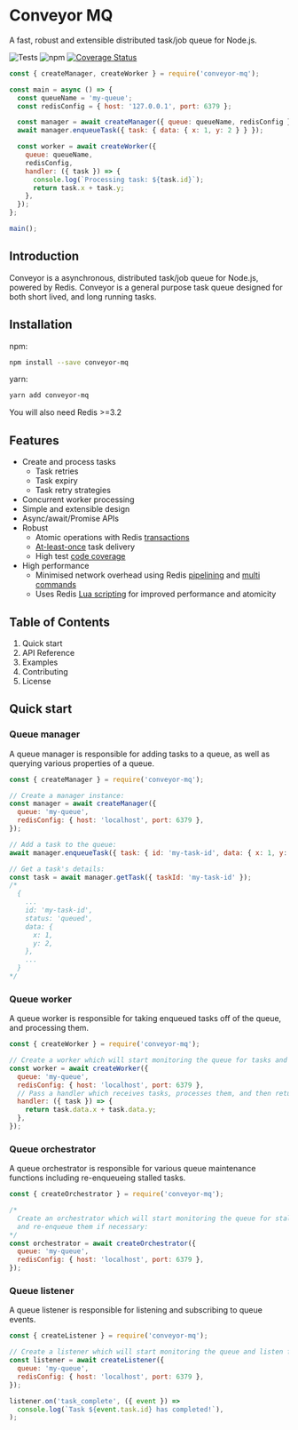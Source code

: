 # Conveyor MQ

A fast, robust and extensible distributed task/job queue for Node.js.

![Tests](https://github.com/jasrusable/conveyor-mq/workflows/Tests/badge.svg)
![npm](https://img.shields.io/npm/v/@jasrusable/conveyor-mq)
[![Coverage Status](https://coveralls.io/repos/github/jasrusable/conveyor-mq/badge.svg?branch=master)](https://coveralls.io/github/jasrusable/conveyor-mq?branch=master)

```js
const { createManager, createWorker } = require('conveyor-mq');

const main = async () => {
  const queueName = 'my-queue';
  const redisConfig = { host: '127.0.0.1', port: 6379 };

  const manager = await createManager({ queue: queueName, redisConfig });
  await manager.enqueueTask({ task: { data: { x: 1, y: 2 } } });

  const worker = await createWorker({
    queue: queueName,
    redisConfig,
    handler: ({ task }) => {
      console.log(`Processing task: ${task.id}`);
      return task.x + task.y;
    },
  });
};

main();
```

## Introduction

Conveyor is a asynchronous, distributed task/job queue for Node.js, powered by Redis. Conveyor is a general purpose task queue designed for both short lived, and long running tasks.

## Installation

npm:

```bash
npm install --save conveyor-mq
```

yarn:

```bash
yarn add conveyor-mq
```

You will also need Redis >=3.2

## Features

- Create and process tasks
  - Task retries
  - Task expiry
  - Task retry strategies
- Concurrent worker processing
- Simple and extensible design
- Async/await/Promise APIs
- Robust
  - Atomic operations with Redis [transactions](https://redis.io/commands/multi)
  - [At-least-once](https://www.cloudcomputingpatterns.org/at_least_once_delivery/) task delivery
  - High test [code coverage](https://coveralls.io/github/jasrusable/conveyor-mq?branch=master)
- High performance
  - Minimised network overhead using Redis [pipelining](https://redis.io/topics/pipelining) and [multi commands](https://redis.io/commands/multi)
  - Uses Redis [Lua scripting](https://redis.io/commands/eval) for improved performance and atomicity

## Table of Contents

1. Quick start
2. API Reference
3. Examples
4. Contributing
5. License

## Quick start

### Queue manager

A queue manager is responsible for adding tasks to a queue, as well as querying various properties of a queue.

```js
const { createManager } = require('conveyor-mq');

// Create a manager instance:
const manager = await createManager({
  queue: 'my-queue',
  redisConfig: { host: 'localhost', port: 6379 },
});

// Add a task to the queue:
await manager.enqueueTask({ task: { id: 'my-task-id', data: { x: 1, y: 2 } } });

// Get a task's details:
const task = await manager.getTask({ taskId: 'my-task-id' });
/*
  {
    ...
    id: 'my-task-id',
    status: 'queued',
    data: {
      x: 1,
      y: 2,
    },
    ...
  }
*/
```

### Queue worker

A queue worker is responsible for taking enqueued tasks off of the queue, and processing them.

```js
const { createWorker } = require('conveyor-mq');

// Create a worker which will start monitoring the queue for tasks and process them:
const worker = await createWorker({
  queue: 'my-queue',
  redisConfig: { host: 'localhost', port: 6379 },
  // Pass a handler which receives tasks, processes them, and then returns the result of a task:
  handler: ({ task }) => {
    return task.data.x + task.data.y;
  },
});
```

### Queue orchestrator

A queue orchestrator is responsible for various queue maintenance functions including re-enqueueing stalled tasks.

```js
const { createOrchestrator } = require('conveyor-mq');

/*
  Create an orchestrator which will start monitoring the queue for stalled tasks
  and re-enqueue them if necessary:
*/
const orchestrator = await createOrchestrator({
  queue: 'my-queue',
  redisConfig: { host: 'localhost', port: 6379 },
});
```

### Queue listener

A queue listener is responsible for listening and subscribing to queue events.

```js
const { createListener } = require('conveyor-mq');

// Create a listener which will start monitoring the queue and listen for task_complete events:
const listener = await createListener({
  queue: 'my-queue',
  redisConfig: { host: 'localhost', port: 6379 },
});

listener.on('task_complete', ({ event }) =>
  console.log(`Task ${event.task.id} has completed!`),
);
```
